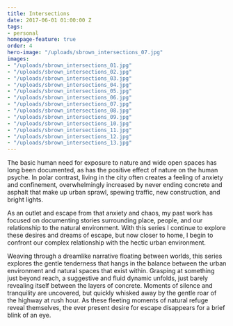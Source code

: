 ```yaml
---
title: Intersections
date: 2017-06-01 01:00:00 Z
tags:
- personal
homepage-feature: true
order: 4
hero-image: "/uploads/sbrown_intersections_07.jpg"
images:
- "/uploads/sbrown_intersections_01.jpg"
- "/uploads/sbrown_intersections_02.jpg"
- "/uploads/sbrown_intersections_03.jpg"
- "/uploads/sbrown_intersections_04.jpg"
- "/uploads/sbrown_intersections_05.jpg"
- "/uploads/sbrown_intersections_06.jpg"
- "/uploads/sbrown_intersections_07.jpg"
- "/uploads/sbrown_intersections_08.jpg"
- "/uploads/sbrown_intersections_09.jpg"
- "/uploads/sbrown_intersections_10.jpg"
- "/uploads/sbrown_intersections_11.jpg"
- "/uploads/sbrown_intersections_12.jpg"
- "/uploads/sbrown_intersections_13.jpg"
---
```


The basic human need for exposure to nature and wide open spaces has long been documented, as has the positive effect of nature on the human psyche. In polar contrast, living in the city often creates a feeling of anxiety and confinement, overwhelmingly increased by never ending concrete and asphalt that make up urban sprawl, spewing traffic, new construction, and bright lights.

As an outlet and escape from that anxiety and chaos, my past work has focused on documenting stories surrounding place, people, and our relationship to the natural environment. With this series I continue to explore these desires and dreams of escape, but now closer to home,  I begin to confront our complex relationship with the hectic urban environment.

Weaving through a dreamlike narrative floating between worlds, this series explores the gentle tenderness that hangs in the balance between the urban environment and natural spaces that exist within. Grasping at something just beyond reach, a suggestive and fluid dynamic unfolds, just barely revealing itself between the layers of concrete. Moments of silence and tranquility are uncovered, but quickly whisked away by the gentle roar of the highway at rush hour. As these fleeting moments of natural refuge reveal themselves, the ever present desire for escape disappears for a brief blink of an eye.
